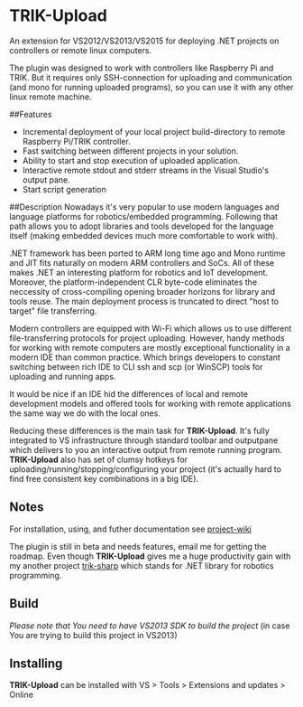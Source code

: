 TRIK-Upload
==========

An extension for VS2012/VS2013/VS2015 for deploying .NET projects on controllers or remote linux computers.


The plugin was designed to work with controllers like Raspberry Pi and TRIK. But it requires only SSH-connection for uploading and communication (and mono for running uploaded programs), so you can use it with any other linux remote machine.


##Features
+ Incremental deployment of your local project build-directory to remote Raspberry Pi/TRIK controller.
+ Fast switching between different projects in your solution.
+ Ability to start and stop execution of uploaded application.
+ Interactive remote stdout and stderr streams in the Visual Studio's output pane.
+ Start script generation

##Description
Nowadays it's very popular to use modern languages and language platforms for robotics/embedded programming. Following that path allows you to adopt libraries and tools developed for the language itself (making embedded devices much more comfortable to work with). 

.NET framework has been ported to ARM long time ago and Mono runtime and JIT fits naturally on modern ARM controllers and SoCs. All of these makes .NET an interesting platform for robotics and IoT development. 
Moreover, the platform-independent CLR byte-code eliminates the neccessity of cross-compiling opening broader horizons for library and tools reuse. The main deployment process is truncated to direct "host to target" file transferring.

Modern controllers are equipped with Wi-Fi which allows us to use different file-transferring protocols for project uploading.
However, handy methods for working with remote computers are mostly exceptional functionality in a modern IDE than common practice. Which brings developers to constant switching between rich IDE to CLI ssh and scp (or WinSCP) tools for uploading and running apps.

It would be nice if an IDE hid the differences of local and remote development models and offered tools for working with remote applications the same way we do with the local ones. 

Reducing these differences is the main task for __TRIK-Upload__. It's fully integrated to VS infrastructure through standard toolbar and outputpane which delivers to you an interactive output from remote running program. 
__TRIK-Upload__ also has set of clumsy hotkeys for uploading/running/stopping/configuring your project (it's actually hard to find free consistent key combinations in a big IDE). 

## Notes
For installation, using, and futher documentation see [project-wiki](https://github.com/kashmervil/Upload-Extension/wiki)


The plugin is still in beta and needs features, email me for getting the roadmap.
Even though __TRIK-Upload__ gives me a huge productivity gain with my another project [trik-sharp](http://www.github.com/kashmervil/trik-sharp) which stands for .NET library for robotics programming. 


## Build ##

*Please note that You need to have VS2013 SDK to build the project* (in case You are trying to build this project in VS2013)

## Installing

__TRIK-Upload__ can be installed with VS > Tools > Extensions and updates > Online

